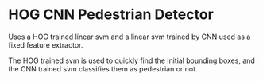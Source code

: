 # HOG CNN Pedestrian Detector

Uses a HOG trained linear svm and a linear svm trained by CNN used as a fixed feature extractor. 

The HOG trained svm is used to quickly find the initial bounding boxes, and the CNN trained svm classifies them as pedestrian or not.
